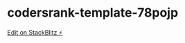 # codersrank-template-78pojp

[Edit on StackBlitz ⚡️](https://stackblitz.com/edit/codersrank-template-78pojp)